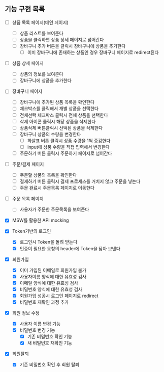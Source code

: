 ## 기능 구현 목록

- [ ] 상품 목록 페이지(메인 페이지)

  - [ ] 상품 리스트를 보여준다
  - [ ] 상품을 클릭하면 상품 상세 페이지로 넘어간다
  - [ ] 장바구니 추가 버튼을 클릭시 장바구니에 상품을 추가한다
    - [ ] 이미 장바구니에 존재하는 상품인 경우 장바구니 페이지로 redirect된다

- [ ] 상품 상세 페이지

  - [ ] 상품의 정보를 보여준다
  - [ ] 장바구니에 상품을 추가한다

- [ ] 장바구니 페이지

  - [ ] 장바구니에 추가된 상품 목록을 확인한다
  - [ ] 체크박스를 클릭해서 개별 상품을 선택한다
  - [ ] 전체선택 체크박스 클릭시 전체 상품을 선택한다
  - [ ] 삭제 아이콘 클릭시 해당 상품을 삭제한다
  - [ ] 상품삭제 버튼클릭시 선택된 상품을 삭제한다
  - [ ] 장바구니 상품의 수량을 변경한다
    - [ ] 화살표 버튼 클릭시 상품 수량을 1씩 증감한다
    - [ ] input에 상품 수량을 직접 입력해서 변경한다
  - [ ] 주문하기 버튼 클릭시 주문하기 페이지로 넘어간다

- [ ] 주문/결제 페이지

  - [ ] 주문할 상품의 목록을 확인한다
  - [ ] 결제하기 버튼 클릭시 결제 프로세스를 거치지 않고 주문을 넣는다
  - [ ] 주문 완료시 주문목록 페이지로 이동한다

- [ ] 주문 목록 페이지

  - [ ] 사용자가 주문한 주문목록을 보여준다

- [x] MSW를 활용한 API mocking
- [x] Token기반의 로그인

  - [x] 로그인시 Token을 돌려 받는다
  - [x] 인증이 필요한 요청의 header에 Token을 담아 보낸다

- [x] 회원가입

  - [x] 이미 가입된 이메일로 회원가입 불가
  - [x] 사용자이름 양식에 대한 유효성 검사
  - [x] 이메일 양식에 대한 유효성 검사
  - [x] 비밀번호 양식에 대한 유효성 검사
  - [x] 회원가입 성공시 로그인 페이지로 redirect
  - [x] 비밀번호 재확인 과정 추가

- [x] 회원 정보 수정

  - [x] 사용자 이름 변경 기능
  - [x] 비밀번호 변경 기능
    - [x] 기존 비밀번호 확인 기능
    - [x] 새 비밀번호 재확인 기능

- [x] 회원탈퇴
  - [x] 기존 비밀번호 확인 후 회원 탈퇴

